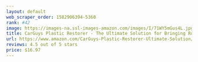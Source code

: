 ```yaml
---
layout: default 
﻿web_scraper_order: 1582906394-5360
rank: #42
image: https://images-na.ssl-images-amazon.com/images/I/71WY5mGus4L.jpg
title: CarGuys Plastic Restorer - The Ultimate Solution for Bringing Rubber, Vinyl and Plastic Back to…
url: https://www.amazon.com/CarGuys-Plastic-Restorer-Ultimate-Solution/dp/B071FRWWRF/ref=zg_mw_automotive_42?_encoding=UTF8&psc=1&refRID=XNZNW5DZK47AV25RF7A7
reviews: 4.5 out of 5 stars
price: $16.97 
---
```

